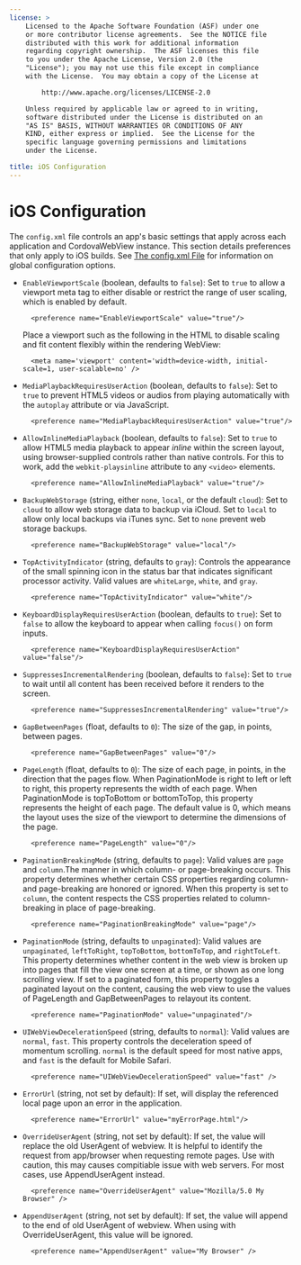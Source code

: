 ```yaml
---
license: >
    Licensed to the Apache Software Foundation (ASF) under one
    or more contributor license agreements.  See the NOTICE file
    distributed with this work for additional information
    regarding copyright ownership.  The ASF licenses this file
    to you under the Apache License, Version 2.0 (the
    "License"); you may not use this file except in compliance
    with the License.  You may obtain a copy of the License at

        http://www.apache.org/licenses/LICENSE-2.0

    Unless required by applicable law or agreed to in writing,
    software distributed under the License is distributed on an
    "AS IS" BASIS, WITHOUT WARRANTIES OR CONDITIONS OF ANY
    KIND, either express or implied.  See the License for the
    specific language governing permissions and limitations
    under the License.

title: iOS Configuration
---
```


# iOS Configuration

The `config.xml` file controls an app's basic settings that apply
across each application and CordovaWebView instance. This section
details preferences that only apply to iOS builds. See [The config.xml
File](config_ref_index.md.html#The%20config.xml%20File) for information on global configuration options.

- `EnableViewportScale` (boolean, defaults to `false`): Set to `true`
  to allow a viewport meta tag to either disable or restrict the range
  of user scaling, which is enabled by default.

        <preference name="EnableViewportScale" value="true"/>

  Place a viewport such as the following in the HTML to disable
  scaling and fit content flexibly within the rendering WebView:

        <meta name='viewport' content='width=device-width, initial-scale=1, user-scalable=no' />

- `MediaPlaybackRequiresUserAction` (boolean, defaults to `false`):
  Set to `true` to prevent HTML5 videos or audios from playing
  automatically with the `autoplay` attribute or via JavaScript.

        <preference name="MediaPlaybackRequiresUserAction" value="true"/>

- `AllowInlineMediaPlayback` (boolean, defaults to `false`): Set to
  `true` to allow HTML5 media playback to appear _inline_ within the
  screen layout, using browser-supplied controls rather than native
  controls. For this to work, add the `webkit-playsinline` attribute
  to any `<video>` elements.

        <preference name="AllowInlineMediaPlayback" value="true"/>

- `BackupWebStorage` (string, either `none`, `local`, or the default
  `cloud`): Set to `cloud` to allow web storage data to backup via
  iCloud. Set to `local` to allow only local backups via iTunes
  sync. Set to `none` prevent web storage backups.

        <preference name="BackupWebStorage" value="local"/>

- `TopActivityIndicator` (string, defaults to `gray`): Controls the
  appearance of the small spinning icon in the status bar that
  indicates significant processor activity.  Valid values are
  `whiteLarge`, `white`, and `gray`.

        <preference name="TopActivityIndicator" value="white"/>

- `KeyboardDisplayRequiresUserAction` (boolean, defaults to `true`):
  Set to `false` to allow the keyboard to appear when calling
  `focus()` on form inputs.

        <preference name="KeyboardDisplayRequiresUserAction" value="false"/>

- `SuppressesIncrementalRendering` (boolean, defaults to `false`): Set
  to `true` to wait until all content has been received before it
  renders to the screen.

        <preference name="SuppressesIncrementalRendering" value="true"/>

- `GapBetweenPages` (float, defaults to `0`): The size of the gap, in points, between pages.

        <preference name="GapBetweenPages" value="0"/>

- `PageLength` (float, defaults to `0`): The size of each page, in points, in the
  direction that the pages flow. When PaginationMode is right to left or left to right,
  this property represents the width of each page. When PaginationMode is topToBottom
  or bottomToTop, this property represents the height of each page. The default value
  is 0, which means the layout uses the size of the viewport to determine the dimensions
  of the page.

        <preference name="PageLength" value="0"/>

- `PaginationBreakingMode` (string, defaults to `page`): Valid values are `page` and
  `column`.The manner in which column- or page-breaking occurs. This property
  determines whether certain CSS properties regarding column- and page-breaking are
  honored or ignored. When this property is set to `column`,  the content respects
  the CSS properties related to column-breaking in place of page-breaking.

        <preference name="PaginationBreakingMode" value="page"/>

- `PaginationMode` (string, defaults to `unpaginated`): Valid values are `unpaginated`,
  `leftToRight`, `topToBottom`, `bottomToTop`, and `rightToLeft`. This property determines
  whether content in the web view is broken up into pages that fill the view one screen
  at a time, or shown as one long scrolling view. If set to a paginated form, this
  property toggles a paginated layout on the content, causing the web view to use the
  values of PageLength and GapBetweenPages to relayout its content.

        <preference name="PaginationMode" value="unpaginated"/>

- `UIWebViewDecelerationSpeed` (string, defaults to `normal`): Valid values are `normal`,
  `fast`. This property controls the deceleration speed of momentum scrolling. `normal` is
  the default speed for most native apps, and `fast` is the default for Mobile Safari.

        <preference name="UIWebViewDecelerationSpeed" value="fast" />

- `ErrorUrl` (string, not set by default):
  If set, will display the referenced local page upon an error in the application.

        <preference name="ErrorUrl" value="myErrorPage.html"/>

- `OverrideUserAgent` (string, not set by default):
  If set, the value will replace the old UserAgent of webview.
  It is helpful to identify the request from app/browser when requesting remote pages.
  Use with caution, this may causes compitiable issue with web servers.
  For most cases, use AppendUserAgent instead.

        <preference name="OverrideUserAgent" value="Mozilla/5.0 My Browser" />

- `AppendUserAgent` (string, not set by default):
  If set, the value will append to the end of old UserAgent of webview.
  When using with OverrideUserAgent, this value will be ignored.

        <preference name="AppendUserAgent" value="My Browser" />


